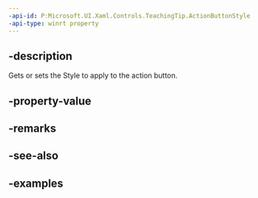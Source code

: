 ```yaml
---
-api-id: P:Microsoft.UI.Xaml.Controls.TeachingTip.ActionButtonStyle
-api-type: winrt property
---
```


## -description

Gets or sets the Style to apply to the action button.

## -property-value

## -remarks

## -see-also

## -examples

